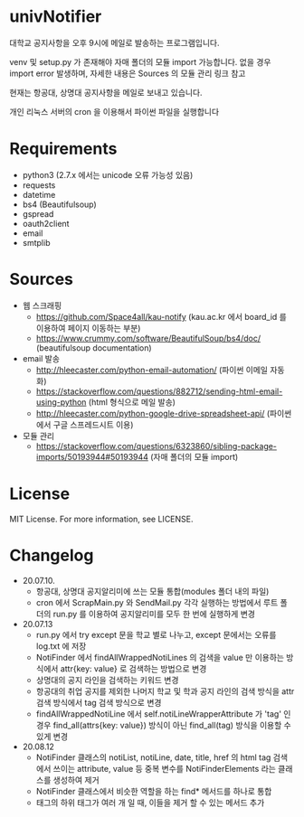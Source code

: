 # univNotifier
대학교 공지사항을 오후 9시에 메일로 발송하는 프로그램입니다.

venv 및 setup.py 가 존재해야 자매 폴더의 모듈 import 가능합니다. 없을 경우 import error 발생하며, 자세한 내용은 Sources 의 모듈 관리 링크 참고


현재는 항공대, 상명대 공지사항을 메일로 보내고 있습니다.


개인 리눅스 서버의 cron 을 이용해서 파이썬 파일을 실행합니다
# Requirements
- python3 (2.7.x 에서는 unicode 오류 가능성 있음)
- requests
- datetime
- bs4 (Beautifulsoup)
- gspread
- oauth2client
- email
- smtplib

# Sources
- 웹 스크래핑
  - https://github.com/Space4all/kau-notify (kau.ac.kr 에서 board_id 를 이용하여 페이지 이동하는 부분)
  - https://www.crummy.com/software/BeautifulSoup/bs4/doc/ (beautifulsoup documentation)
- email 발송
  - http://hleecaster.com/python-email-automation/ (파이썬 이메일 자동화)
  - https://stackoverflow.com/questions/882712/sending-html-email-using-python (html 형식으로 메일 발송)
  - http://hleecaster.com/python-google-drive-spreadsheet-api/ (파이썬에서 구글 스프레드시트 이용)
- 모듈 관리
  - https://stackoverflow.com/questions/6323860/sibling-package-imports/50193944#50193944 (자매 폴더의 모듈 import)
  
# License
MIT License. For more information, see LICENSE.

# Changelog
- 20.07.10.
  - 항공대, 상명대 공지알리미에 쓰는 모듈 통합(modules 폴더 내의 파일)
  - cron 에서 ScrapMain.py 와 SendMail.py 각각 실행하는 방법에서 루트 폴더의 run.py 를 이용하여 공지알리미를 모두 한 번에 실행하게 변경
- 20.07.13
  - run.py 에서 try except 문을 학교 별로 나누고, except 문에서는 오류를 log.txt 에 저장
  - NotiFinder 에서 findAllWrappedNotiLines 의 검색을 value 만 이용하는 방식에서 attr{key: value} 로 검색하는 방법으로 변경
  - 상명대의 공지 라인을 검색하는 키워드 변경
  - 항공대의 취업 공지를 제외한 나머지 학교 및 학과 공지 라인의 검색 방식을 attr 검색 방식에서 tag 검색 방식으로 변경
  - findAllWrappedNotiLine 에서 self.notiLineWrapperAttribute 가 'tag' 인 경우 find_all(attrs{key: value}) 방식이 아닌 find_all(tag) 방식을 이용할 수 있게 변경
- 20.08.12
  - NotiFinder 클래스의 notiList, notiLine, date, title, href 의 html tag 검색에서 쓰이는 attribute, value 등 중복 변수를 NotiFinderElements 라는 클래스를 생성하여 제거
  - NotiFinder 클래스에서 비슷한 역할을 하는 find* 메서드를 하나로 통합
  - 태그의 하위 태그가 여러 개 일 때, 이들을 제거 할 수 있는 메서드 추가
